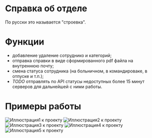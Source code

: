 # Справка об отделе
По русски это называется "строевка".

# Функции
- добавление удаление сотруднико и категорий;
- отправка справки в виде сформированного pdf файла на внутреннюю почту;
- смена статуса сотрудника (на больничном, в командироваке, в отпуске и т.п.);
- *TODO* отправлять по API статусы недоступных более 15 минут серверов для дальнейшей с ними работы.

# Примеры работы
![Иллюстрация1 к проекту](https://github.com/Sv9t/Django_list_of_users/image_preview/home.png?raw=true)
![Иллюстрация2 к проекту](https://github.com/Sv9t/Django_list_of_users/tree/main/image_preview/edit_user.png)
![Иллюстрация3 к проекту](https://github.com/Sv9t/Django_list_of_users/tree/main/image_preview/tab.png)
![Иллюстрация4 к проекту](https://github.com/Sv9t/Django_list_of_users/tree/main/image_preview/list_users.png)
![Иллюстрация5 к проекту](https://github.com/Sv9t/Django_list_of_users/tree/main/image_preview/gen_pdf.png)